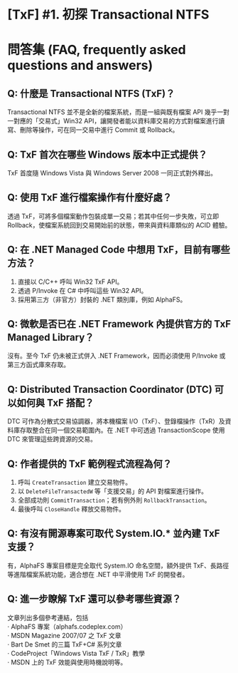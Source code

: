 # [TxF] #1. 初探 Transactional NTFS

# 問答集 (FAQ, frequently asked questions and answers)

## Q: 什麼是 Transactional NTFS (TxF)？
Transactional NTFS 並不是全新的檔案系統，而是一組與既有檔案 API 幾乎一對一對應的「交易式」Win32 API，讓開發者能以資料庫交易的方式對檔案進行讀寫、刪除等操作，可在同一交易中進行 Commit 或 Rollback。

## Q: TxF 首次在哪些 Windows 版本中正式提供？
TxF 首度隨 Windows Vista 與 Windows Server 2008 一同正式對外釋出。

## Q: 使用 TxF 進行檔案操作有什麼好處？
透過 TxF，可將多個檔案動作包裝成單一交易；若其中任何一步失敗，可立即 Rollback，使檔案系統回到交易開始前的狀態，帶來與資料庫類似的 ACID 體驗。

## Q: 在 .NET Managed Code 中想用 TxF，目前有哪些方法？
1. 直接以 C/C++ 呼叫 Win32 TxF API。  
2. 透過 P/Invoke 在 C# 中呼叫這些 Win32 API。  
3. 採用第三方（非官方）封裝的 .NET 類別庫，例如 AlphaFS。

## Q: 微軟是否已在 .NET Framework 內提供官方的 TxF Managed Library？
沒有。至今 TxF 仍未被正式併入 .NET Framework，因而必須使用 P/Invoke 或第三方函式庫來存取。

## Q: Distributed Transaction Coordinator (DTC) 可以如何與 TxF 搭配？
DTC 可作為分散式交易協調器，將本機檔案 I/O（TxF）、登錄檔操作（TxR）及資料庫存取整合在同一個交易範圍內。在 .NET 中可透過 TransactionScope 使用 DTC 來管理這些跨資源的交易。

## Q: 作者提供的 TxF 範例程式流程為何？
1. 呼叫 `CreateTransaction` 建立交易物件。  
2. 以 `DeleteFileTransactedW` 等「支援交易」的 API 對檔案進行操作。  
3. 全部成功則 `CommitTransaction`；若有例外則 `RollbackTransaction`。  
4. 最後呼叫 `CloseHandle` 釋放交易物件。

## Q: 有沒有開源專案可取代 System.IO.* 並內建 TxF 支援？
有，AlphaFS 專案目標是完全取代 System.IO 命名空間，額外提供 TxF、長路徑等進階檔案系統功能，適合想在 .NET 中平滑使用 TxF 的開發者。

## Q: 進一步瞭解 TxF 還可以參考哪些資源？
文章列出多個參考連結，包括  
‧ AlphaFS 專案（alphafs.codeplex.com）  
‧ MSDN Magazine 2007/07 之 TxF 文章  
‧ Bart De Smet 的三篇 TxF+C# 系列文章  
‧ CodeProject「Windows Vista TxF / TxR」教學  
‧ MSDN 上的 TxF 效能與使用時機說明等。